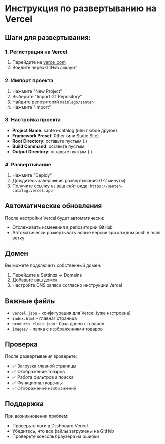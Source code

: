 # Инструкция по развертыванию на Vercel

## Шаги для развертывания:

### 1. Регистрация на Vercel
1. Перейдите на [vercel.com](https://vercel.com)
2. Войдите через GitHub аккаунт

### 2. Импорт проекта
1. Нажмите "New Project"
2. Выберите "Import Git Repository"
3. Найдите репозиторий `mainlego/santeh`
4. Нажмите "Import"

### 3. Настройка проекта
- **Project Name**: santeh-catalog (или любое другое)
- **Framework Preset**: Other (или Static Site)
- **Root Directory**: оставьте пустым (.)
- **Build Command**: оставьте пустым
- **Output Directory**: оставьте пустым (.)

### 4. Развертывание
1. Нажмите "Deploy"
2. Дождитесь завершения развертывания (1-2 минуты)
3. Получите ссылку на ваш сайт вида: `https://santeh-catalog.vercel.app`

## Автоматические обновления

После настройки Vercel будет автоматически:
- Отслеживать изменения в репозитории GitHub
- Автоматически развертывать новые версии при каждом push в main ветку

## Домен

Вы можете подключить собственный домен:
1. Перейдите в Settings → Domains
2. Добавьте ваш домен
3. Настройте DNS записи согласно инструкции Vercel

## Важные файлы

- `vercel.json` - конфигурация для Vercel (уже настроена)
- `index.html` - главная страница
- `products_clean.json` - база данных товаров
- `images/` - папка с изображениями товаров

## Проверка

После развертывания проверьте:
- ✅ Загрузка главной страницы
- ✅ Отображение товаров
- ✅ Работа фильтров и поиска
- ✅ Функционал корзины
- ✅ Отображение изображений

## Поддержка

При возникновении проблем:
- Проверьте логи в Dashboard Vercel
- Убедитесь, что все файлы загружены на GitHub
- Проверьте консоль браузера на ошибки
